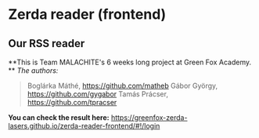 # Zerda reader (frontend)
## Our RSS reader

**This is Team MALACHITE's 6 weeks long project at Green Fox Academy. **
*The authors:*
> Boglárka Máthé, https://github.com/matheb
> Gábor György, https://github.com/gygabor
> Tamás Prácser, https://github.com/tpracser

**You can check the result here:** https://greenfox-zerda-lasers.github.io/zerda-reader-frontend/#!/login
